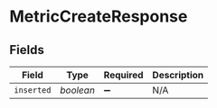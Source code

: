 # MetricCreateResponse


## Fields

| Field              | Type               | Required           | Description        |
| ------------------ | ------------------ | ------------------ | ------------------ |
| `inserted`         | *boolean*          | :heavy_minus_sign: | N/A                |